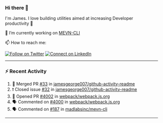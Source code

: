 ### Hi there 👋

I'm James. I love building utilities aimed at increasing Developer productivity :raised_hands: 

🔭 I’m currently working on [MEVN-CLI](https://github.com/madlabsinc/mevn-cli)

📫 How to reach me:

[![Follow on Twitter](https://img.shields.io/badge/--twitter?label=Twitter&logo=Twitter&style=social)](https://twitter.com/james_madhacks) [![Connect on LinkedIn](https://img.shields.io/badge/--linkedin?label=LinkedIn&logo=LinkedIn&style=social)](https://www.linkedin.com/in/jamesgeorge007)

---

### :zap: Recent Activity

<!--START_SECTION:activity-->
1. 🎉 Merged PR [#33](https://github.com/jamesgeorge007/github-activity-readme/pull/33) in [jamesgeorge007/github-activity-readme](https://github.com/jamesgeorge007/github-activity-readme)
2. ❗️ Closed issue [#32](https://github.com/jamesgeorge007/github-activity-readme/issues/32) in [jamesgeorge007/github-activity-readme](https://github.com/jamesgeorge007/github-activity-readme)
3. 💪 Opened PR [#4002](https://github.com/webpack/webpack.js.org/pull/4002) in [webpack/webpack.js.org](https://github.com/webpack/webpack.js.org)
4. 🗣 Commented on [#4000](https://github.com/webpack/webpack.js.org/issues/4000) in [webpack/webpack.js.org](https://github.com/webpack/webpack.js.org)
5. 🗣 Commented on [#187](https://github.com/madlabsinc/mevn-cli/issues/187) in [madlabsinc/mevn-cli](https://github.com/madlabsinc/mevn-cli)
<!--END_SECTION:activity-->

---

<!--
**jamesgeorge007/jamesgeorge007** is a ✨ _special_ ✨ repository because its `README.md` (this file) appears on your GitHub profile.

Here are some ideas to get you started:

- 🌱 I’m currently learning ...
- 👯 I’m looking to collaborate on ...
- 🤔 I’m looking for help with ...
- 💬 Ask me about ...
- 😄 Pronouns: ...
- ⚡ Fun fact: ...
-->
